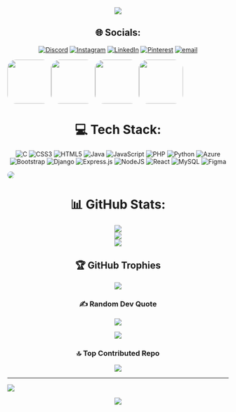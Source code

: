 <div align="center" style="border-radius: 10px;">
  <img src="https://media.giphy.com/media/kWtMaZKYMv5snM8LNy/giphy.gif?cid=790b7611lcq9bqhkj89j0bwdhmostv1upjzksr4is1dq7iez&ep=v1_gifs_search&rid=giphy.gif&ct=g">
</div>
<div align="center">

## 🌐 Socials:
[![Discord](https://img.shields.io/badge/Discord-%237289DA.svg?logo=discord&logoColor=white)](https://discord.gg/griffith) [![Instagram](https://img.shields.io/badge/Instagram-%23E4405F.svg?logo=Instagram&logoColor=white)](https://instagram.com/khadim_v0.4) [![LinkedIn](https://img.shields.io/badge/LinkedIn-%230077B5.svg?logo=linkedin&logoColor=white)](https://linkedin.com/in/Khadim-MBAYE) [![Pinterest](https://img.shields.io/badge/Pinterest-%23E60023.svg?logo=Pinterest&logoColor=white)](https://pinterest.com/KHADIM_04) [![email](https://img.shields.io/badge/Email-D14836?logo=gmail&logoColor=white)](mailto:khadimmbaye@esp.sn) 

<div style="display: flex">
  <img src="https://i.pinimg.com/736x/4a/16/a2/4a16a2ac4c5fe7396e7d88fdc3454387.jpg" height="100" width="100" style="border-radius: 20px;">
  <img src="https://i.pinimg.com/736x/f4/36/88/f43688bf5fee8469f214207a98296b1a.jpg" height="100" width="100" style="border-radius: 20px;">
  <img src="https://i.pinimg.com/736x/4a/cd/ac/4acdac3196fb89807fa8b00596e35df4.jpg" height="100" width="100" style="border-radius: 20px;">
  <img src="https://i.pinimg.com/736x/20/4c/be/204cbe69b0706550da7f99186cf0f3ca.jpg" height="100" width="100" style="border-radius: 20px;">
</div>

# 💻 Tech Stack:
![C](https://img.shields.io/badge/c-%2300599C.svg?style=for-the-badge&logo=c&logoColor=white) ![CSS3](https://img.shields.io/badge/css3-%231572B6.svg?style=for-the-badge&logo=css3&logoColor=white) ![HTML5](https://img.shields.io/badge/html5-%23E34F26.svg?style=for-the-badge&logo=html5&logoColor=white) ![Java](https://img.shields.io/badge/java-%23ED8B00.svg?style=for-the-badge&logo=openjdk&logoColor=white) ![JavaScript](https://img.shields.io/badge/javascript-%23323330.svg?style=for-the-badge&logo=javascript&logoColor=%23F7DF1E) ![PHP](https://img.shields.io/badge/php-%23777BB4.svg?style=for-the-badge&logo=php&logoColor=white) ![Python](https://img.shields.io/badge/python-3670A0?style=for-the-badge&logo=python&logoColor=ffdd54) ![Azure](https://img.shields.io/badge/azure-%230072C6.svg?style=for-the-badge&logo=microsoftazure&logoColor=white) ![Bootstrap](https://img.shields.io/badge/bootstrap-%238511FA.svg?style=for-the-badge&logo=bootstrap&logoColor=white) ![Django](https://img.shields.io/badge/django-%23092E20.svg?style=for-the-badge&logo=django&logoColor=white) ![Express.js](https://img.shields.io/badge/express.js-%23404d59.svg?style=for-the-badge&logo=express&logoColor=%2361DAFB) ![NodeJS](https://img.shields.io/badge/node.js-6DA55F?style=for-the-badge&logo=node.js&logoColor=white) ![React](https://img.shields.io/badge/react-%2320232a.svg?style=for-the-badge&logo=react&logoColor=%2361DAFB) ![MySQL](https://img.shields.io/badge/mysql-4479A1.svg?style=for-the-badge&logo=mysql&logoColor=white) ![Figma](https://img.shields.io/badge/figma-%23F24E1E.svg?style=for-the-badge&logo=figma&logoColor=white)

<div style="display: flex">
  <img src="https://i.pinimg.com/736x/66/21/c4/6621c4e6d13e3e159d8094e4c4c05f0b.jpg" style="border-radius: 20px;">
</div>

# 📊 GitHub Stats:
![](https://github-readme-stats.vercel.app/api?username=khadimmbaye0&theme=radical&hide_border=false&include_all_commits=false&count_private=false)<br/>
![](https://nirzak-streak-stats.vercel.app/?user=khadimmbaye0&theme=radical&hide_border=false)<br/>
![](https://github-readme-stats.vercel.app/api/top-langs/?username=khadimmbaye0&theme=radical&hide_border=false&include_all_commits=false&count_private=false&layout=compact)

## 🏆 GitHub Trophies
![](https://github-profile-trophy.vercel.app/?username=khadimmbaye0&theme=radical&no-frame=false&no-bg=false&margin-w=4)

### ✍️ Random Dev Quote
![](https://quotes-github-readme.vercel.app/api?type=horizontal&theme=radical)
<div align="center">
  <img src="https://i.pinimg.com/736x/3d/ab/a0/3daba02d4f638b552cfc849f2023ba72.jpg">
</div>

### 🔝 Top Contributed Repo
![](https://github-contributor-stats.vercel.app/api?username=khadimmbaye0&limit=5&theme=radical&combine_all_yearly_contributions=true)

</div>

---
[![](https://visitcount.itsvg.in/api?id=khadimmbaye0&icon=0&color=0)](https://visitcount.itsvg.in)

<!-- Proudly created with GPRM ( https://gprm.itsvg.in ) -->
<div align="center">
  <img src="https://i.pinimg.com/originals/ff/02/d4/ff02d4e01750a2d32b5642700373e9f5.gif">
</div>
